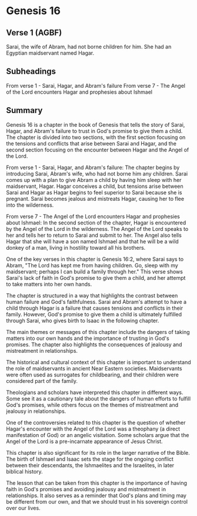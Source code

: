 # Genesis 16

## Verse 1 (AGBF)

Sarai, the wife of Abram, had not borne children for him. She had an Egyptian maidservant named Hagar.

## Subheadings

From verse 1 - Sarai, Hagar, and Abram's failure
From verse 7 - The Angel of the Lord encounters Hagar and prophesies about Ishmael

## Summary

Genesis 16 is a chapter in the book of Genesis that tells the story of Sarai, Hagar, and Abram's failure to trust in God's promise to give them a child. The chapter is divided into two sections, with the first section focusing on the tensions and conflicts that arise between Sarai and Hagar, and the second section focusing on the encounter between Hagar and the Angel of the Lord.

From verse 1 - Sarai, Hagar, and Abram's failure:
The chapter begins by introducing Sarai, Abram's wife, who had not borne him any children. Sarai comes up with a plan to give Abram a child by having him sleep with her maidservant, Hagar. Hagar conceives a child, but tensions arise between Sarai and Hagar as Hagar begins to feel superior to Sarai because she is pregnant. Sarai becomes jealous and mistreats Hagar, causing her to flee into the wilderness.

From verse 7 - The Angel of the Lord encounters Hagar and prophesies about Ishmael:
In the second section of the chapter, Hagar is encountered by the Angel of the Lord in the wilderness. The Angel of the Lord speaks to her and tells her to return to Sarai and submit to her. The Angel also tells Hagar that she will have a son named Ishmael and that he will be a wild donkey of a man, living in hostility toward all his brothers.

One of the key verses in this chapter is Genesis 16:2, where Sarai says to Abram, "The Lord has kept me from having children. Go, sleep with my maidservant; perhaps I can build a family through her." This verse shows Sarai's lack of faith in God's promise to give them a child, and her attempt to take matters into her own hands.

The chapter is structured in a way that highlights the contrast between human failure and God's faithfulness. Sarai and Abram's attempt to have a child through Hagar is a failure that causes tensions and conflicts in their family. However, God's promise to give them a child is ultimately fulfilled through Sarai, who gives birth to Isaac in the following chapter.

The main themes or messages of this chapter include the dangers of taking matters into our own hands and the importance of trusting in God's promises. The chapter also highlights the consequences of jealousy and mistreatment in relationships.

The historical and cultural context of this chapter is important to understand the role of maidservants in ancient Near Eastern societies. Maidservants were often used as surrogates for childbearing, and their children were considered part of the family.

Theologians and scholars have interpreted this chapter in different ways. Some see it as a cautionary tale about the dangers of human efforts to fulfill God's promises, while others focus on the themes of mistreatment and jealousy in relationships.

One of the controversies related to this chapter is the question of whether Hagar's encounter with the Angel of the Lord was a theophany (a direct manifestation of God) or an angelic visitation. Some scholars argue that the Angel of the Lord is a pre-incarnate appearance of Jesus Christ.

This chapter is also significant for its role in the larger narrative of the Bible. The birth of Ishmael and Isaac sets the stage for the ongoing conflict between their descendants, the Ishmaelites and the Israelites, in later biblical history.

The lesson that can be taken from this chapter is the importance of having faith in God's promises and avoiding jealousy and mistreatment in relationships. It also serves as a reminder that God's plans and timing may be different from our own, and that we should trust in his sovereign control over our lives.